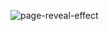 ![page-reveal-effect](https://github.com/JMBoulos12/threejs/assets/65892342/344719d3-068d-416d-af60-ca5eb1c66658)
